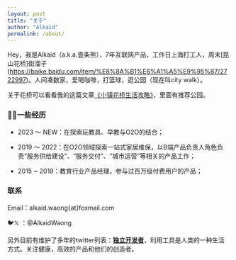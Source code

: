 ```yaml
---
layout: post
title: "关于"
author: "Alkaid"
permalink: /about/
---
```



Hey，我是Alkaid（a.k.a.壹条熊），7年互联网产品，工作日上海打工人，周末[昆山花桥]街溜子(https://baike.baidu.com/item/%E8%8A%B1%E6%A1%A5%E9%95%87/2722997)。人间凑数家，爱喝咖啡，打篮球，逛公园（现在叫city walk）。

关于花桥可以看看我的这篇文章[《小镇花桥生活攻略》](https://www.ifoz.net/2022-12-04/All-things-i-know-about-huaqiao)，里面有推荐公园。



### 🤸🏻一些经历

- 2023 ～ NEW：在探索玩教具、早教与O2O的结合；

- 2019 ～ 2022：在O2O领域探索一站式家居维保，以B端产品负责人角色负责“服务供给建设”、“服务交付”、“城市运营”等相关的产品工作；

- 2015 ~ 2019：教育行业产品经理，参与过百万级付费用户的产品；

### 联系

Email：alkaid.waong{at}foxmail.com

🐦𝕏 ：@AlkaidWaong




另外目前有维护了多年的twitter列表：**[独立开发者](https://twitter.com/i/lists/1216990835155169280)**，利用工具是人类的一种生活方式。关注健康，高效的产品和他们的创造者。





